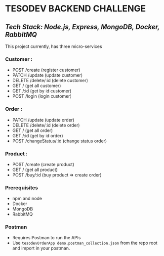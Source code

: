 # TESODEV BACKEND CHALLENGE
## _Tech Stack: Node.js, Express, MongoDB, Docker, RabbitMQ_


This project currently, has three micro-services

### Customer :
- POST /create  (register customer)
- PATCH /update (update customer)
- DELETE /delete/:id (delete customer)
- GET / (get all customer)
- GET /:id (get by id customer)
- POST /login (login customer)

### Order :
- PATCH /update (update order)
- DELETE /delete/:id (delete order)
- GET / (get all order)
- GET /:id (get by id order)
- POST /changeStatus/:id (change status order)

### Product :
- POST /create (create product)
- GET / (get all product)
- POST /buy/:id (buy product => create order)


### Prerequisites
- npm and node
- Docker
- MongoDB
- RabbitMQ

### Postman
- Requires Postman to run the APIs
- Use `tesodevOrderApp demo.postman_collection.json` from the repo root and import in your postman.
